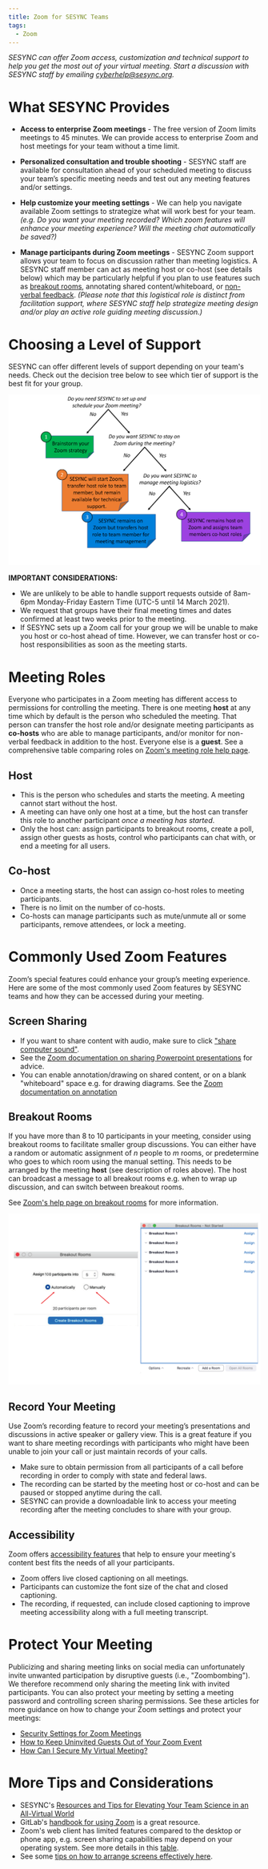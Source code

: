 ```yaml
---
title: Zoom for SESYNC Teams
tags:
  - Zoom
---
```


*SESYNC can offer Zoom access, customization and technical support to help you get the most out of your virtual meeting. Start a discussion with SESYNC staff by emailing [cyberhelp@sesync.org](mailto:cyberhelp@sesync.org).*

# What SESYNC Provides 

- **Access to enterprise Zoom meetings** - The free version of Zoom limits meetings to 45 minutes. We can provide access to enterprise Zoom and host meetings for your team without a time limit. 

- **Personalized consultation and trouble shooting** - SESYNC staff are available for consultation ahead of your scheduled meeting to discuss your team’s specific meeting needs and test out any meeting features and/or settings.  

- **Help customize your meeting settings** - We can help you navigate available Zoom settings to strategize what will work best for your team.  *(e.g. Do you want your meeting recorded? Which zoom features will enhance your meeting experience? Will the meeting chat automatically be saved?)*

- **Manage participants during Zoom meetings** - SESYNC Zoom support allows your team to focus on discussion rather than meeting logistics.  A SESYNC staff member can act as meeting host or co-host (see details below) which may be particularly helpful if you plan to use features such as [breakout rooms](https://support.zoom.us/hc/en-us/articles/206476093-Enabling-breakout-rooms), annotating shared content/whiteboard, or [non-verbal feedback](https://support.zoom.us/hc/en-us/articles/115001286183-Nonverbal-feedback-during-meetings). *(Please note that this logistical role is distinct from facilitation support, where SESYNC staff help strategize meeting design and/or play an active role guiding meeting discussion.)*

# Choosing a Level of Support 

SESYNC can offer different levels of support depending on your team's needs. Check out the decision tree below to see which tier of support is the best fit for your group. 

![Zoom Decision Tree](/assets/images/Zoom_Figure_V2.png)

**IMPORTANT CONSIDERATIONS:**  
* We are unlikely to be able to handle support requests outside of 8am-6pm Monday-Friday Eastern Time (UTC-5 until 14 March 2021).
* We request that groups have their final meeting times and dates confirmed at least two weeks prior to the meeting.  
* If SESYNC sets up a Zoom call for your group we will be unable to make you host or co-host ahead of time. However, we can transfer host or co-host responsibilities as soon as the meeting starts.

# Meeting Roles

Everyone who participates in a Zoom meeting has different access to permissions for controlling the meeting. There is one meeting **host** at any time which by default is the person who scheduled the meeting. That person can transfer the host role and/or designate meeting participants as **co-hosts** who are able to manage participants, and/or monitor for non-verbal feedback in addition to the host. Everyone else is a **guest**. See a comprehensive table comparing roles on [Zoom's meeting role help page](https://support.zoom.us/hc/en-us/articles/360040324512-Roles-in-a-meeting). 

## Host

* This is the person who schedules and starts the meeting. A meeting cannot start without the host.
* A meeting can have only one host at a time, but the host can transfer this role to another participant *once a meeting has started*. 
* Only the host can: assign participants to breakout rooms, create a poll, assign other guests as hosts, control who participants can chat with, or end a meeting for all users.

## Co-host

* Once a meeting starts, the host can assign co-host roles to meeting participants.
* There is no limit on the number of co-hosts.
* Co-hosts can manage participants such as mute/unmute all or some participants, remove attendees, or lock a meeting.

# Commonly Used Zoom Features 

Zoom’s special features could enhance your group’s meeting experience.  Here are some of the most commonly used Zoom features by SESYNC teams and how they can be accessed during your meeting. 

## Screen Sharing 

* If you want to share content with audio, make sure to click ["share computer sound"](https://it.umn.edu/services-technologies/how-tos/zoom-share-device-sound-during-screen).
* See the [Zoom documentation on sharing Powerpoint presentations](https://support.zoom.us/hc/en-us/articles/203395347-Screen-Sharing-a-PowerPoint-Presentation) for advice.
* You can enable annotation/drawing on shared content, or on a blank "whiteboard" space e.g. for drawing diagrams. See the [Zoom documentation on annotation](https://support.zoom.us/hc/en-us/articles/115005706806-Using-annotation-tools-on-a-shared-screen-or-whiteboard)

## Breakout Rooms

If you have more than 8 to 10 participants in your meeting, consider using breakout rooms to facilitate smaller group discussions. You can either have a random or automatic assignment of *n* people to *m* rooms, or predetermine who goes to which room using the manual setting. This needs to be arranged by the meeting **host** (see description of roles above). The host can broadcast a message to all breakout rooms e.g. when to wrap up discussion, and can switch between breakout rooms. 

See [Zoom's help page on breakout rooms](https://support.zoom.us/hc/en-us/articles/206476093-Enabling-breakout-rooms) for more information. 

![Breakout Rooms](/assets/images/Breakout_Rooms.png)

## Record Your Meeting 

Use Zoom’s recording feature to record your meeting’s presentations and discussions in active speaker or gallery view.  This is a great feature if you want to share meeting recordings with participants who might have been unable to join your call or just maintain records of your calls.  

* Make sure to obtain permission from all participants of a call before recording in order to comply with state and federal laws.
* The recording can be started by the meeting host or co-host and can be paused or stopped anytime during the call.  
* SESYNC can provide a downloadable link to access your meeting recording after the meeting concludes to share with your group. 

## Accessibility 

Zoom offers [accessibility features](https://zoom.us/accessibility) that help to ensure your meeting's content best fits the needs of all your participants.

* Zoom offers live closed captioning on all meetings. 
* Participants can customize the font size of the chat and closed captioning. 
* The recording, if requested, can include closed captioning to improve meeting accessibility along with a full meeting transcript. 

# Protect Your Meeting

Publicizing and sharing meeting links on social media can unfortunately invite unwanted participation by disruptive guests (i.e., "Zoombombing"). We therefore recommend only sharing the meeting link with invited participants. You can also protect your meeting by setting a meeting password and controlling screen sharing permissions. See these articles for more guidance on how to change your Zoom settings and protect your meetings: 

* [Security Settings for Zoom Meetings](https://umd.service-now.com/itsupport/?id=kb_article_view&sysparm_article=KB0015411&sys_kb_id=93a8eafadb7384904cb03562399619e4)
* [How to Keep Uninvited Guests Out of Your Zoom Event](https://blog.zoom.us/wordpress/2020/03/20/keep-uninvited-guests-out-of-your-zoom-event/)
* [How Can I Secure My Virtual Meeting?](https://cyberhelp.sesync.org/faq/virtual-meeting-security.html)

# More Tips and Considerations

* SESYNC's [Resources and Tips for Elevating Your Team Science in an All-Virtual World](https://www.sesync.org/resources-and-tips-for-elevating-your-team-science-in-an-all-virtual-world) 
* GitLab's [handbook for using Zoom](https://about.gitlab.com/handbook/tools-and-tips/zoom/) is a great resource.
* Zoom's web client has limited features compared to the desktop or phone app, e.g. screen sharing capabilities may depend on your operating system. See more details in this [table](https://support.zoom.us/hc/en-us/articles/360027397692#note).
* See some [tips on how to arrange screens effectively here](https://keepteaching.iu.edu/resources/zoom/pin-video.html).
